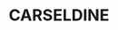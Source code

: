 ---
lastmod: '2025-04-06T06:05:21+00:00'
latitude: -27.354711
layout: suburb
longitude: 153.040051
postcode: '4034'
state: QLD
title: CARSELDINE
url: /qld/carseldine/
---